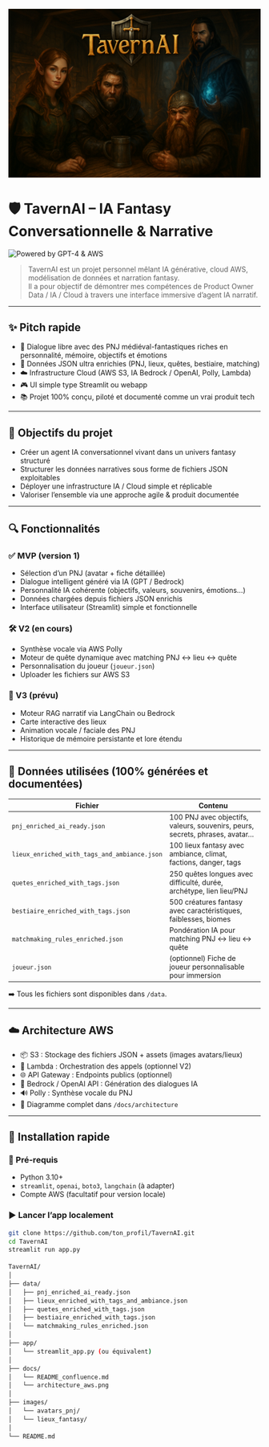 ![TavernAI Banner](tavernai_banner.png)


# 🛡️ TavernAI – IA Fantasy Conversationnelle & Narrative

![Powered by GPT-4 & AWS](https://img.shields.io/badge/Powered%20by-GPT--4%20%26%20AWS-blueviolet?logo=amazonaws&logoColor=white&style=for-the-badge)


> TavernAI est un projet personnel mêlant IA générative, cloud AWS, modélisation de données et narration fantasy.  
> Il a pour objectif de démontrer mes compétences de Product Owner Data / IA / Cloud à travers une interface immersive d’agent IA narratif.

---

## ✨ Pitch rapide

- 💬 Dialogue libre avec des PNJ médiéval-fantastiques riches en personnalité, mémoire, objectifs et émotions
- 🧠 Données JSON ultra enrichies (PNJ, lieux, quêtes, bestiaire, matching)
- ☁️ Infrastructure Cloud (AWS S3, IA Bedrock / OpenAI, Polly, Lambda)
- 🎮 UI simple type Streamlit ou webapp
- 📚 Projet 100% conçu, piloté et documenté comme un vrai produit tech

---

## 🎯 Objectifs du projet

- Créer un agent IA conversationnel vivant dans un univers fantasy structuré
- Structurer les données narratives sous forme de fichiers JSON exploitables
- Déployer une infrastructure IA / Cloud simple et réplicable
- Valoriser l’ensemble via une approche agile & produit documentée

---

## 🔍 Fonctionnalités

### ✅ MVP (version 1)

- Sélection d’un PNJ (avatar + fiche détaillée)
- Dialogue intelligent généré via IA (GPT / Bedrock)
- Personnalité IA cohérente (objectifs, valeurs, souvenirs, émotions…)
- Données chargées depuis fichiers JSON enrichis
- Interface utilisateur (Streamlit) simple et fonctionnelle

### 🛠️ V2 (en cours)

- Synthèse vocale via AWS Polly
- Moteur de quête dynamique avec matching PNJ ↔ lieu ↔ quête
- Personnalisation du joueur (`joueur.json`)
- Uploader les fichiers sur AWS S3

### 🔮 V3 (prévu)

- Moteur RAG narratif via LangChain ou Bedrock
- Carte interactive des lieux
- Animation vocale / faciale des PNJ
- Historique de mémoire persistante et lore étendu

---

## 📂 Données utilisées (100% générées et documentées)

| Fichier | Contenu |
|--------|---------|
| `pnj_enriched_ai_ready.json` | 100 PNJ avec objectifs, valeurs, souvenirs, peurs, secrets, phrases, avatar… |
| `lieux_enriched_with_tags_and_ambiance.json` | 100 lieux fantasy avec ambiance, climat, factions, danger, tags |
| `quetes_enriched_with_tags.json` | 250 quêtes longues avec difficulté, durée, archétype, lien lieu/PNJ |
| `bestiaire_enriched_with_tags.json` | 500 créatures fantasy avec caractéristiques, faiblesses, biomes |
| `matchmaking_rules_enriched.json` | Pondération IA pour matching PNJ ↔ lieu ↔ quête |
| `joueur.json` | (optionnel) Fiche de joueur personnalisable pour immersion |

➡️ Tous les fichiers sont disponibles dans `/data`.

---

## ☁️ Architecture AWS

- 📦 S3 : Stockage des fichiers JSON + assets (images avatars/lieux)
- 🔁 Lambda : Orchestration des appels (optionnel V2)
- 🌐 API Gateway : Endpoints publics (optionnel)
- 🧠 Bedrock / OpenAI API : Génération des dialogues IA
- 🔊 Polly : Synthèse vocale du PNJ
- 🧱 Diagramme complet dans `/docs/architecture`

---

## 🚀 Installation rapide

### 🧰 Pré-requis
- Python 3.10+
- `streamlit`, `openai`, `boto3`, `langchain` (à adapter)
- Compte AWS (facultatif pour version locale)

### ▶️ Lancer l’app localement
```bash
git clone https://github.com/ton_profil/TavernAI.git
cd TavernAI
streamlit run app.py

TavernAI/
│
├── data/
│   ├── pnj_enriched_ai_ready.json
│   ├── lieux_enriched_with_tags_and_ambiance.json
│   ├── quetes_enriched_with_tags.json
│   ├── bestiaire_enriched_with_tags.json
│   └── matchmaking_rules_enriched.json
│
├── app/
│   └── streamlit_app.py (ou équivalent)
│
├── docs/
│   └── README_confluence.md
│   └── architecture_aws.png
│
├── images/
│   └── avatars_pnj/
│   └── lieux_fantasy/
│
└── README.md

